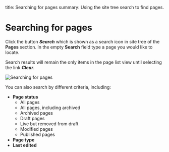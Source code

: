 title: Searching for pages
summary: Using the site tree search to find pages.

# Searching for pages

Click the button ***Search*** which is shown as a search icon in site tree of the **Pages** section. In the empty **Search** field type a page you would like to locate.

Search results will remain the only items in the page list view until selecting the link ***Clear***.

![Searching for pages](/_images/searching-pages.png)

You can also search by different criteria, including:
* **Page status**
  * All pages
  * All pages, including archived
  * Archived pages
  * Draft pages
  * Live but removed from draft
  * Modified pages
  * Published pages
* **Page type**
* **Last edited**
